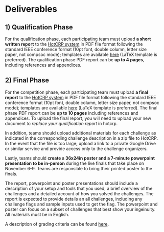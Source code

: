 # Deliverables

## 1) Qualification Phase

For the qualification phase, each participating team must upload **a short written report** to the [HotCRP system](https://hotcrp.engineering.nyu.edu/) in PDF file format following the standard IEEE conference format (10pt font, double column, letter size paper, not compsoc mode); templates are available [here](http://www.ieee.org/conferences_events/conferences/publishing/templates.html) (LaTeX template is preferred). The qualification phase PDF report can be **up to 4 pages**, including references and appendices.
## 2) Final Phase

For the competition phase, each participating team must upload **a final report** to
the [HotCRP system](https://hotcrp.engineering.nyu.edu/) in PDF file format
following the standard IEEE conference format (10pt font, double column, letter
size paper, not compsoc mode); templates are available
[here](http://www.ieee.org/conferences_events/conferences/publishing/templates.html)
(LaTeX template is preferred). The final phase PDF report can be **up to 10
pages** including references and appendices. To upload the final report, you will need to upload your new document to _replace your qualification report_ in hotcrp.


In addition, teams should upload additional materials for each challenge as
indicated in the corresponding challenge description in a zip file to HotCRP. In
the event that the file is too large, upload a link to a private Google Drive or
similar service and provide access only to the challenge organizers.

Lastly, teams should **create a 36x24in poster and a 7-minute powerpoint presentation
to be in-person**
during the live finals that take place on November 6-9. Teams are responsible to bring their printed poster to the finals.

The report, powerpoint and poster presentations should include a description of your setup and tools that you used, a brief overview of the challenges and a detailed account of how you solved the challenges. The report is expected to provide details an all challenges, including any challenge flags and sample inputs used to get the flag. The powerpoint and poster can focus on a subset of challenges that best show your ingeinuity. All materials must be in English.

A description of grading criteria can be found
[here](https://github.com/TrustworthyComputing/csaw_esc_2024/blob/main/Challenge_Description.md#final-phase-evaluation-and-grading-policies).
